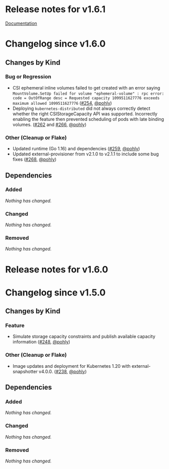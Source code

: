 # Release notes for v1.6.1

[Documentation](https://kubernetes-csi.github.io)

# Changelog since v1.6.0

## Changes by Kind

### Bug or Regression
 - CSI ephemeral inline volumes failed to get created with an error saying `MountVolume.SetUp failed for volume "ephemeral-volume" : rpc error: code = OutOfRange desc = Requested capacity 1099511627776 exceeds maximum allowed 1099511627776` ([#254](https://github.com/kubernetes-csi/csi-driver-host-path/pull/254), [@pohly](https://github.com/pohly))
 - Deploying `kubernetes-distributed` did not always correctly detect whether the right CSIStorageCapacity API was supported. Incorrectly enabling the feature then prevented scheduling of pods with late binding volumes. ([#262](https://github.com/kubernetes-csi/csi-driver-host-path/pull/262) and [#266](https://github.com/kubernetes-csi/csi-driver-host-path/pull/266), [@pohly](https://github.com/pohly))

### Other (Cleanup or Flake)
 - Updated runtime (Go 1.16) and dependencies ([#259](https://github.com/kubernetes-csi/csi-driver-host-path/pull/259), [@pohly](https://github.com/pohly))
 - Updated external-provisioner from v2.1.0 to v2.1.1 to include some bug fixes ([#268](https://github.com/kubernetes-csi/csi-driver-host-path/pull/268), [@pohly](https://github.com/pohly))

## Dependencies

### Added
_Nothing has changed._

### Changed
_Nothing has changed._

### Removed
_Nothing has changed._

# Release notes for v1.6.0

# Changelog since v1.5.0

## Changes by Kind

### Feature
 - Simulate storage capacity constraints and publish available capacity information ([#248](https://github.com/kubernetes-csi/csi-driver-host-path/pull/248), [@pohly](https://github.com/pohly))

### Other (Cleanup or Flake)
 - Image updates and deployment for Kubernetes 1.20 with external-snapshotter v4.0.0. ([#238](https://github.com/kubernetes-csi/csi-driver-host-path/pull/238), [@pohly](https://github.com/pohly))

## Dependencies

### Added
_Nothing has changed._

### Changed
_Nothing has changed._

### Removed
_Nothing has changed._
